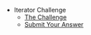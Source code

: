 - Iterator Challenge
  - [The Challenge](./The-Challenge.md "The-Challenge")
  - [Submit Your Answer](./Submit-Your-Answer.md)